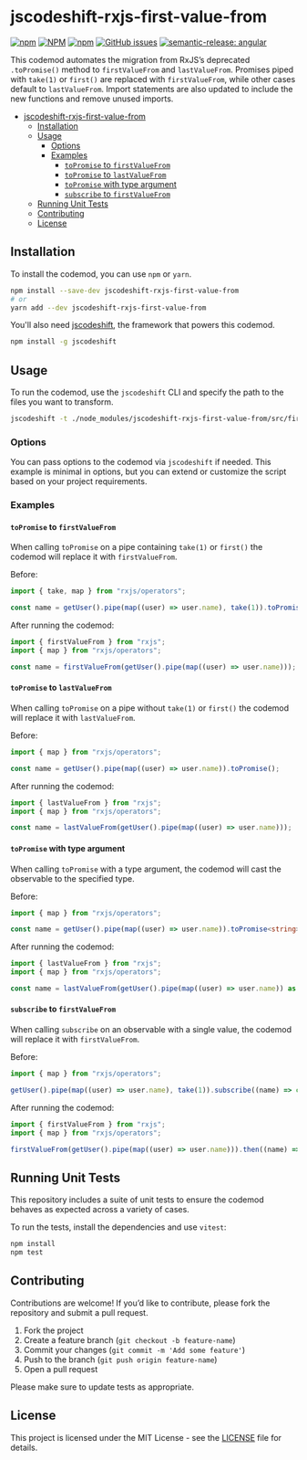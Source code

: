 # jscodeshift-rxjs-first-value-from

[![npm](https://img.shields.io/npm/v/jscodeshift-rxjs-first-value-from?style=flat-square)](https://www.npmjs.com/package/jscodeshift-rxjs-first-value-from?activeTab=versions)
[![NPM](https://img.shields.io/npm/l/jscodeshift-rxjs-first-value-from?style=flat-square)](https://raw.githubusercontent.com/manbearwiz/jscodeshift-rxjs-first-value-from/master/LICENSE)
[![npm](https://img.shields.io/npm/dt/jscodeshift-rxjs-first-value-from?style=flat-square)](https://www.npmjs.com/package/jscodeshift-rxjs-first-value-from)
[![GitHub issues](https://img.shields.io/github/issues/manbearwiz/jscodeshift-rxjs-first-value-from?style=flat-square)](https://github.com/manbearwiz/jscodeshift-rxjs-first-value-from/issues)
[![semantic-release: angular](https://img.shields.io/badge/semantic--release-angular-e10079?logo=semantic-release&style=flat-square)](https://github.com/semantic-release/semantic-release)

This codemod automates the migration from RxJS’s deprecated `.toPromise()` method to `firstValueFrom` and `lastValueFrom`. Promises piped with `take(1)` or `first()` are replaced with `firstValueFrom`, while other cases default to `lastValueFrom`. Import statements are also updated to include the new functions and remove unused imports.

- [jscodeshift-rxjs-first-value-from](#jscodeshift-rxjs-first-value-from)
  - [Installation](#installation)
  - [Usage](#usage)
    - [Options](#options)
    - [Examples](#examples)
      - [`toPromise` to `firstValueFrom`](#topromise-to-firstvaluefrom)
      - [`toPromise` to `lastValueFrom`](#topromise-to-lastvaluefrom)
      - [`toPromise` with type argument](#topromise-with-type-argument)
      - [`subscribe` to `firstValueFrom`](#subscribe-to-firstvaluefrom)
  - [Running Unit Tests](#running-unit-tests)
  - [Contributing](#contributing)
  - [License](#license)

## Installation

To install the codemod, you can use `npm` or `yarn`.

```bash
npm install --save-dev jscodeshift-rxjs-first-value-from
# or
yarn add --dev jscodeshift-rxjs-first-value-from
```

You'll also need [jscodeshift](https://github.com/facebook/jscodeshift), the framework that powers this codemod.

```bash
npm install -g jscodeshift
```

## Usage

To run the codemod, use the `jscodeshift` CLI and specify the path to the files you want to transform.

```bash
jscodeshift -t ./node_modules/jscodeshift-rxjs-first-value-from/src/first-value-from.ts src
```

### Options

You can pass options to the codemod via `jscodeshift` if needed. This example is minimal in options, but you can extend or customize the script based on your project requirements.

### Examples

#### `toPromise` to `firstValueFrom`

When calling `toPromise` on a pipe containing `take(1)` or `first()` the codemod will replace it with `firstValueFrom`.

Before:

```ts
import { take, map } from "rxjs/operators";

const name = getUser().pipe(map((user) => user.name), take(1)).toPromise();
```

After running the codemod:

```ts
import { firstValueFrom } from "rxjs";
import { map } from "rxjs/operators";

const name = firstValueFrom(getUser().pipe(map((user) => user.name)));
```

#### `toPromise` to `lastValueFrom`

When calling `toPromise` on a pipe without `take(1)` or `first()` the codemod will replace it with `lastValueFrom`.

Before:

```ts
import { map } from "rxjs/operators";

const name = getUser().pipe(map((user) => user.name)).toPromise();
```

After running the codemod:

```ts
import { lastValueFrom } from "rxjs";
import { map } from "rxjs/operators";

const name = lastValueFrom(getUser().pipe(map((user) => user.name)));
```

#### `toPromise` with type argument

When calling `toPromise` with a type argument, the codemod will cast the observable to the specified type.

Before:

```ts
import { map } from "rxjs/operators";

const name = getUser().pipe(map((user) => user.name)).toPromise<string>();
```

After running the codemod:

```ts
import { lastValueFrom } from "rxjs";
import { map } from "rxjs/operators";

const name = lastValueFrom(getUser().pipe(map((user) => user.name)) as Observable<string>);
```

#### `subscribe` to `firstValueFrom`

When calling `subscribe` on an observable with a single value, the codemod will replace it with `firstValueFrom`.

Before:

```ts
import { map } from "rxjs/operators";

getUser().pipe(map((user) => user.name), take(1)).subscribe((name) => console.log(name));
```

After running the codemod:

```ts
import { firstValueFrom } from "rxjs";
import { map } from "rxjs/operators";

firstValueFrom(getUser().pipe(map((user) => user.name))).then((name) => console.log(name));
```

## Running Unit Tests

This repository includes a suite of unit tests to ensure the codemod behaves as expected across a variety of cases.

To run the tests, install the dependencies and use `vitest`:

```sh
npm install
npm test
```

## Contributing

Contributions are welcome! If you’d like to contribute, please fork the repository and submit a pull request.

1. Fork the project
2. Create a feature branch (`git checkout -b feature-name`)
3. Commit your changes (`git commit -m 'Add some feature'`)
4. Push to the branch (`git push origin feature-name`)
5. Open a pull request

Please make sure to update tests as appropriate.

## License

This project is licensed under the MIT License - see the [LICENSE](LICENSE) file for details.
